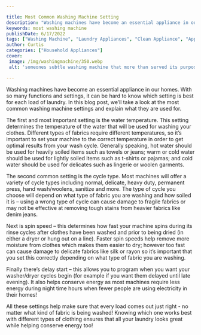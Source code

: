 ```yaml
---

title: Most Common Washing Machine Setting
description: "Washing machines have become an essential appliance in our homes. With so many functions and settings, it can be hard to know whic...see more detail"
keywords: most washing machine
publishDate: 6/17/2022
tags: ["Washing Machine", "Laundry Appliances", "Clean Appliance", "Appliance Guide", "Appliance Installation"]
author: Curtis
categories: ["Household Appliances"]
cover: 
 image: /img/washingmachine/350.webp
 alt: 'someones subtle washing machine that more than served its purpose'

---
```


Washing machines have become an essential appliance in our homes. With so many functions and settings, it can be hard to know which setting is best for each load of laundry. In this blog post, we’ll take a look at the most common washing machine settings and explain what they are used for.

The first and most important setting is the water temperature. This setting determines the temperature of the water that will be used for washing your clothes. Different types of fabrics require different temperatures, so it’s important to set your machine to the correct temperature in order to get optimal results from your wash cycle. Generally speaking, hot water should be used for heavily soiled items such as towels or jeans; warm or cold water should be used for lightly soiled items such as t-shirts or pajamas; and cold water should be used for delicates such as lingerie or woolen garments. 

The second common setting is the cycle type. Most machines will offer a variety of cycle types including normal, delicate, heavy duty, permanent press, hand wash/woolens, sanitize and more. The type of cycle you choose will depend on what type of fabric you are washing and how soiled it is – using a wrong type of cycle can cause damage to fragile fabrics or may not be effective at removing tough stains from heavier fabrics like denim jeans. 

Next is spin speed – this determines how fast your machine spins during its rinse cycles after clothes have been washed and prior to being dried (in either a dryer or hung out on a line). Faster spin speeds help remove more moisture from clothes which makes them easier to dry; however too fast can cause damage to delicate fabrics like silk or rayon so it’s important that you set this correctly depending on what type of fabric you are washing. 

Finally there’s delay start – this allows you to program when you want your washer/dryer cycles begin (for example if you want them delayed until late evening). It also helps conserve energy as most machines require less energy during night time hours when fewer people are using electricity in their homes! 

 All these settings help make sure that every load comes out just right - no matter what kind of fabric is being washed! Knowing which one works best with different types of clothing ensures that all your laundry looks great while helping conserve energy too!
